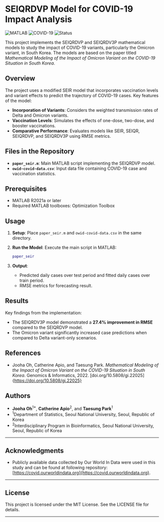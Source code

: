 
# SEIQRDVP Model for COVID-19 Impact Analysis

![MATLAB](https://img.shields.io/badge/MATLAB-R2021a-orange)
![COVID-19](https://img.shields.io/badge/COVID--19-SEIQRDVP%20Model-green)
![Status](https://img.shields.io/badge/Status-Active-brightgreen)

This project implements the SEIQRDVP and SEIQRDV3P mathematical models to study the impact of COVID-19 variants, particularly the Omicron variant, in South Korea. The models are based on the paper titled *Mathematical Modeling of the Impact of Omicron Variant on the COVID-19 Situation in South Korea*.

## Overview

The project uses a modified SEIR model that incorporates vaccination levels and variant effects to predict the trajectory of COVID-19 cases. Key features of the model:
- **Incorporation of Variants**: Considers the weighted transmission rates of Delta and Omicron variants.
- **Vaccination Levels**: Simulates the effects of one-dose, two-dose, and booster vaccinations.
- **Comparative Performance**: Evaluates models like SEIR, SEIQR, SEIQRDVP, and SEIQRDV3P using RMSE metrics.

## Files in the Repository

- **`paper_seir.m`**: Main MATLAB script implementing the SEIQRDVP model.
- **`owid-covid-data.csv`**: Input data file containing COVID-19 case and vaccination statistics.

## Prerequisites

- MATLAB R2021a or later
- Required MATLAB toolboxes: Optimization Toolbox

## Usage

1. **Setup**:
   Place `paper_seir.m` and `owid-covid-data.csv` in the same directory.

2. **Run the Model**:
   Execute the main script in MATLAB:
   ```matlab
   paper_seir
   ```

3. **Output**:
   - Predicted daily cases over test period and fitted daily cases over train period.
   - RMSE metrics for forecasting result.

## Results

Key findings from the implementation:
- The SEIQRDV3P model demonstrated a **27.4% improvement in RMSE** compared to the SEIQRDVP model.
- The Omicron variant significantly increased case predictions when compared to Delta variant-only scenarios.

## References

- Jooha Oh, Catherine Apio, and Taesung Park. *Mathematical Modeling of the Impact of Omicron Variant on the COVID-19 Situation in South Korea*. Genomics & Informatics, 2022. [doi.org/10.5808/gi.22025]{https://doi.org/10.5808/gi.22025}

## Authors

- **Jooha Oh**<sup>1*</sup>, **Catherine Apio**<sup>2</sup>, and **Taesung Park**<sup>1</sup>
- <sup>1</sup>Department of Statistics, Seoul National University, Seoul, Republic of Korea
- <sup>2</sup>Interdisciplinary Program in Bioinformatics, Seoul National University, Seoul, Republic of Korea



---

## Acknowledgments

- Publicly available data collected by Our World In Data were used in this study and can be found at following repository: [https://covid.ourworldindata.org]{https://covid.ourworldindata.org}.

---

## License

This project is licensed under the MIT License. See the LICENSE file for details.


---
